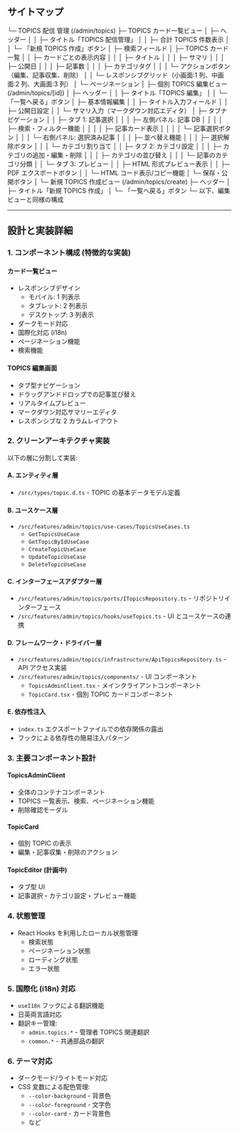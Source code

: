 ## サイトマップ

└─ TOPICS 配信 管理 (/admin/topics)
├─ TOPICS カード一覧ビュー
│ ├─ ヘッダー
│ │ ├─ タイトル「TOPICS 配信管理」
│ │ ├─ 合計 TOPICS 件数表示
│ │ └─ 「新規 TOPICS 作成」ボタン
│ ├─ 検索フィールド
│ ├─ TOPICS カード一覧
│ │ ├─ カードごとの表示内容
│ │ │ ├─ タイトル
│ │ │ ├─ サマリ
│ │ │ ├─ 公開日
│ │ │ ├─ 記事数
│ │ │ ├─ カテゴリタグ
│ │ │ └─ アクションボタン（編集、記事収集、削除）
│ │ └─ レスポンシブグリッド（小画面:1 列、中画面:2 列、大画面:3 列）
│ └─ ページネーション
│
├─ 個別 TOPICS 編集ビュー (/admin/topics/[id])
│ ├─ ヘッダー
│ │ ├─ タイトル「TOPICS 編集」
│ │ └─ 「一覧へ戻る」ボタン
│ ├─ 基本情報編集
│ │ ├─ タイトル入力フィールド
│ │ ├─ 公開日設定
│ │ └─ サマリ入力（マークダウン対応エディタ）
│ ├─ タブナビゲーション
│ │ ├─ タブ 1: 記事選択
│ │ │ ├─ 左側パネル: 記事 DB
│ │ │ │ ├─ 検索・フィルター機能
│ │ │ │ ├─ 記事カード表示
│ │ │ │ └─ 記事選択ボタン
│ │ │ └─ 右側パネル: 選択済み記事
│ │ │ ├─ 並べ替え機能
│ │ │ ├─ 選択解除ボタン
│ │ │ └─ カテゴリ割り当て
│ │ ├─ タブ 2: カテゴリ設定
│ │ │ ├─ カテゴリの追加・編集・削除
│ │ │ ├─ カテゴリの並び替え
│ │ │ └─ 記事のカテゴリ分類
│ │ └─ タブ 3: プレビュー
│ │ ├─ HTML 形式プレビュー表示
│ │ ├─ PDF エクスポートボタン
│ │ └─ HTML コード表示/コピー機能
│ └─ 保存・公開ボタン
│
└─ 新規 TOPICS 作成ビュー (/admin/topics/create)
├─ ヘッダー
│ ├─ タイトル「新規 TOPICS 作成」
│ └─ 「一覧へ戻る」ボタン
└─ 以下、編集ビューと同様の構成

---

## 設計と実装詳細

### 1. コンポーネント構成 (特徴的な実装)

#### カード一覧ビュー

- レスポンシブデザイン
  - モバイル: 1 列表示
  - タブレット: 2 列表示
  - デスクトップ: 3 列表示
- ダークモード対応
- 国際化対応 (i18n)
- ページネーション機能
- 検索機能

#### TOPICS 編集画面

- タブ型ナビゲーション
- ドラッグアンドドロップでの記事並び替え
- リアルタイムプレビュー
- マークダウン対応サマリーエディタ
- レスポンシブな 2 カラムレイアウト

### 2. クリーンアーキテクチャ実装

以下の層に分割して実装:

#### A. エンティティ層

- `/src/types/topic.d.ts` - TOPIC の基本データモデル定義

#### B. ユースケース層

- `/src/features/admin/topics/use-cases/TopicsUseCases.ts`
  - `GetTopicsUseCase`
  - `GetTopicByIdUseCase`
  - `CreateTopicUseCase`
  - `UpdateTopicUseCase`
  - `DeleteTopicUseCase`

#### C. インターフェースアダプター層

- `/src/features/admin/topics/ports/ITopicsRepository.ts` - リポジトリインターフェース
- `/src/features/admin/topics/hooks/useTopics.ts` - UI とユースケースの連携

#### D. フレームワーク・ドライバー層

- `/src/features/admin/topics/infrastructure/ApiTopicsRepository.ts` - API アクセス実装
- `/src/features/admin/topics/components/` - UI コンポーネント
  - `TopicsAdminClient.tsx` - メインクライアントコンポーネント
  - `TopicCard.tsx` - 個別 TOPIC カードコンポーネント

#### E. 依存性注入

- `index.ts` エクスポートファイルでの依存関係の露出
- フックによる依存性の簡易注入パターン

### 3. 主要コンポーネント設計

#### TopicsAdminClient

- 全体のコンテナコンポーネント
- TOPICS 一覧表示、検索、ページネーション機能
- 削除確認モーダル

#### TopicCard

- 個別 TOPIC の表示
- 編集・記事収集・削除のアクション

#### TopicEditor (計画中)

- タブ型 UI
- 記事選択・カテゴリ設定・プレビュー機能

### 4. 状態管理

- React Hooks を利用したローカル状態管理
  - 検索状態
  - ページネーション状態
  - ローディング状態
  - エラー状態

### 5. 国際化 (i18n) 対応

- `useI18n` フックによる翻訳機能
- 日英両言語対応
- 翻訳キー管理:
  - `admin.topics.*` - 管理者 TOPICS 関連翻訳
  - `common.*` - 共通部品の翻訳

### 6. テーマ対応

- ダークモード/ライトモード対応
- CSS 変数による配色管理:
  - `--color-background` - 背景色
  - `--color-foreground` - 文字色
  - `--color-card` - カード背景色
  - など
